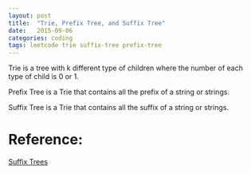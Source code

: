 ```yaml
---
layout: post
title:  "Trie, Prefix Tree, and Suffix Tree"
date:   2015-09-06
categories: coding
tags: leetcode trie suffix-tree prefix-tree
---
```



Trie is a tree with k different type of children where the number of each type of child is 0 or 1.

Prefix Tree is a Trie that contains all the prefix of a string or strings.

Suffix Tree is a Trie that contains all the suffix of a string or strings.

# Reference:

[Suffix Trees](https://www.cs.cmu.edu/~ckingsf/bioinfo-lectures/suffixtrees.pdf)
